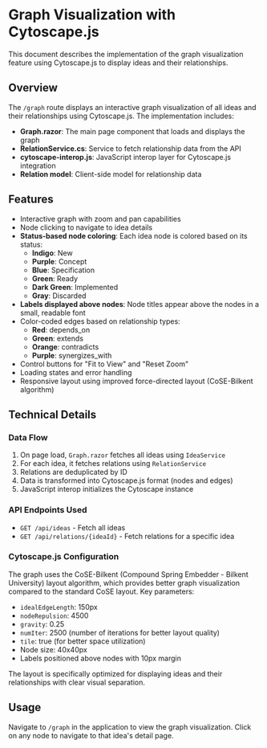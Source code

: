 # Graph Visualization with Cytoscape.js

This document describes the implementation of the graph visualization feature using Cytoscape.js to display ideas and their relationships.

## Overview

The `/graph` route displays an interactive graph visualization of all ideas and their relationships using Cytoscape.js. The implementation includes:

- **Graph.razor**: The main page component that loads and displays the graph
- **RelationService.cs**: Service to fetch relationship data from the API
- **cytoscape-interop.js**: JavaScript interop layer for Cytoscape.js integration
- **Relation model**: Client-side model for relationship data

## Features

- Interactive graph with zoom and pan capabilities
- Node clicking to navigate to idea details
- **Status-based node coloring**: Each idea node is colored based on its status:
  - **Indigo**: New
  - **Purple**: Concept
  - **Blue**: Specification
  - **Green**: Ready
  - **Dark Green**: Implemented
  - **Gray**: Discarded
- **Labels displayed above nodes**: Node titles appear above the nodes in a small, readable font
- Color-coded edges based on relationship types:
  - **Red**: depends_on
  - **Green**: extends
  - **Orange**: contradicts
  - **Purple**: synergizes_with
- Control buttons for "Fit to View" and "Reset Zoom"
- Loading states and error handling
- Responsive layout using improved force-directed layout (CoSE-Bilkent algorithm)

## Technical Details

### Data Flow

1. On page load, `Graph.razor` fetches all ideas using `IdeaService`
2. For each idea, it fetches relations using `RelationService`
3. Relations are deduplicated by ID
4. Data is transformed into Cytoscape.js format (nodes and edges)
5. JavaScript interop initializes the Cytoscape instance

### API Endpoints Used

- `GET /api/ideas` - Fetch all ideas
- `GET /api/relations/{ideaId}` - Fetch relations for a specific idea

### Cytoscape.js Configuration

The graph uses the CoSE-Bilkent (Compound Spring Embedder - Bilkent University) layout algorithm, which provides better graph visualization compared to the standard CoSE layout. Key parameters:
- `idealEdgeLength`: 150px
- `nodeRepulsion`: 4500
- `gravity`: 0.25
- `numIter`: 2500 (number of iterations for better layout quality)
- `tile`: true (for better space utilization)
- Node size: 40x40px
- Labels positioned above nodes with 10px margin

The layout is specifically optimized for displaying ideas and their relationships with clear visual separation.

## Usage

Navigate to `/graph` in the application to view the graph visualization. Click on any node to navigate to that idea's detail page.
